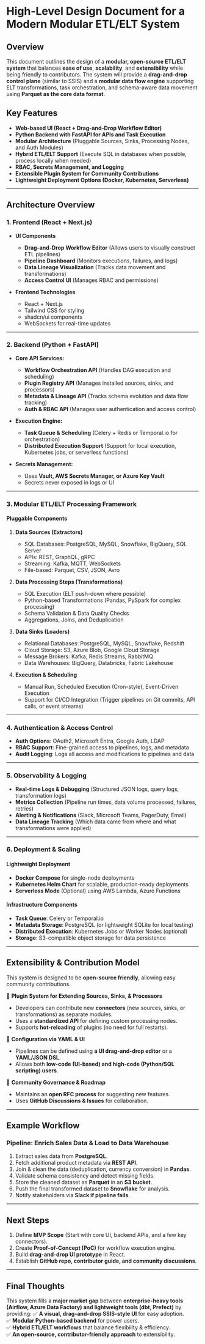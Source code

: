 # High-Level Design Document for a Modern Modular ETL/ELT System

## Overview
This document outlines the design of a **modular, open-source ETL/ELT system** that balances **ease of use**, **scalability**, and **extensibility** while being friendly to contributors. The system will provide a **drag-and-drop control plane** (similar to SSIS) and a **modular data flow engine** supporting ELT transformations, task orchestration, and schema-aware data movement using **Parquet as the core data format**.

## Key Features
- **Web-based UI (React + Drag-and-Drop Workflow Editor)**
- **Python Backend with FastAPI for APIs and Task Execution**
- **Modular Architecture** (Pluggable Sources, Sinks, Processing Nodes, and Auth Modules)
- **Hybrid ETL/ELT Support** (Execute SQL in databases when possible, process locally when needed)
- **RBAC, Secrets Management, and Logging**
- **Extensible Plugin System for Community Contributions**
- **Lightweight Deployment Options (Docker, Kubernetes, Serverless)**

---

## Architecture Overview

### 1. **Frontend (React + Next.js)**
- **UI Components**
  - **Drag-and-Drop Workflow Editor** (Allows users to visually construct ETL pipelines)
  - **Pipeline Dashboard** (Monitors executions, failures, and logs)
  - **Data Lineage Visualization** (Tracks data movement and transformations)
  - **Access Control UI** (Manages RBAC and permissions)
  
- **Frontend Technologies**
  - React + Next.js
  - Tailwind CSS for styling
  - shadcn/ui components
  - WebSockets for real-time updates

---

### 2. **Backend (Python + FastAPI)**
- **Core API Services:**
  - **Workflow Orchestration API** (Handles DAG execution and scheduling)
  - **Plugin Registry API** (Manages installed sources, sinks, and processors)
  - **Metadata & Lineage API** (Tracks schema evolution and data flow tracking)
  - **Auth & RBAC API** (Manages user authentication and access control)
  
- **Execution Engine:**
  - **Task Queue & Scheduling** (Celery + Redis or Temporal.io for orchestration)
  - **Distributed Execution Support** (Support for local execution, Kubernetes jobs, or serverless functions)
  
- **Secrets Management:**
  - Uses **Vault, AWS Secrets Manager, or Azure Key Vault**
  - Secrets never exposed in logs or UI

---

### 3. **Modular ETL/ELT Processing Framework**
#### **Pluggable Components**
1. **Data Sources (Extractors)**
   - SQL Databases: PostgreSQL, MySQL, Snowflake, BigQuery, SQL Server
   - APIs: REST, GraphQL, gRPC
   - Streaming: Kafka, MQTT, WebSockets
   - File-based: Parquet, CSV, JSON, Avro

2. **Data Processing Steps (Transformations)**
   - SQL Execution (ELT push-down where possible)
   - Python-based Transformations (Pandas, PySpark for complex processing)
   - Schema Validation & Data Quality Checks
   - Aggregations, Joins, and Deduplication

3. **Data Sinks (Loaders)**
   - Relational Databases: PostgreSQL, MySQL, Snowflake, Redshift
   - Cloud Storage: S3, Azure Blob, Google Cloud Storage
   - Message Brokers: Kafka, Redis Streams, RabbitMQ
   - Data Warehouses: BigQuery, Databricks, Fabric Lakehouse

4. **Execution & Scheduling**
   - Manual Run, Scheduled Execution (Cron-style), Event-Driven Execution
   - Support for CI/CD Integration (Trigger pipelines on Git commits, API calls, or event streams)

---

### 4. **Authentication & Access Control**
- **Auth Options**: OAuth2, Microsoft Entra, Google Auth, LDAP
- **RBAC Support**: Fine-grained access to pipelines, logs, and metadata
- **Audit Logging**: Logs all access and modifications to pipelines and data

---

### 5. **Observability & Logging**
- **Real-time Logs & Debugging** (Structured JSON logs, query logs, transformation logs)
- **Metrics Collection** (Pipeline run times, data volume processed, failures, retries)
- **Alerting & Notifications** (Slack, Microsoft Teams, PagerDuty, Email)
- **Data Lineage Tracking** (Which data came from where and what transformations were applied)

---

### 6. **Deployment & Scaling**
#### **Lightweight Deployment**
- **Docker Compose** for single-node deployments
- **Kubernetes Helm Chart** for scalable, production-ready deployments
- **Serverless Mode** (Optional) using AWS Lambda, Azure Functions

#### **Infrastructure Components**
- **Task Queue**: Celery or Temporal.io
- **Metadata Storage**: PostgreSQL (or lightweight SQLite for local testing)
- **Distributed Execution**: Kubernetes Jobs or Worker Nodes (optional)
- **Storage**: S3-compatible object storage for data persistence

---

## **Extensibility & Contribution Model**
This system is designed to be **open-source friendly**, allowing easy community contributions.

🔹 **Plugin System for Extending Sources, Sinks, & Processors**  
- Developers can contribute new **connectors** (new sources, sinks, or transformations) as separate modules.
- Uses a **standardized API** for defining custom processing nodes.
- Supports **hot-reloading** of plugins (no need for full restarts).

🔹 **Configuration via YAML & UI**  
- Pipelines can be defined using **a UI drag-and-drop editor** or a **YAML/JSON DSL**.
- Allows both **low-code (UI-based) and high-code (Python/SQL scripting) users**.

🔹 **Community Governance & Roadmap**  
- Maintains an **open RFC process** for suggesting new features.
- Uses **GitHub Discussions & Issues** for collaboration.

---

## **Example Workflow**
### **Pipeline: Enrich Sales Data & Load to Data Warehouse**
1. Extract sales data from **PostgreSQL**.
2. Fetch additional product metadata via **REST API**.
3. Join & clean the data (deduplication, currency conversion) in **Pandas**.
4. Validate schema consistency and detect missing fields.
5. Store the cleaned dataset as **Parquet** in an **S3 bucket**.
6. Push the final transformed dataset to **Snowflake** for analysis.
7. Notify stakeholders via **Slack if pipeline fails**.

---

## **Next Steps**
1. Define **MVP Scope** (Start with core UI, backend APIs, and a few key connectors).
2. Create **Proof-of-Concept (PoC)** for workflow execution engine.
3. Build **drag-and-drop UI prototype** in React.
4. Establish **GitHub repo, contributor guide, and community discussions**.

---

## **Final Thoughts**
This system fills a **major market gap** between **enterprise-heavy tools (Airflow, Azure Data Factory) and lightweight tools (dbt, Prefect)** by providing:
✅ **A visual, drag-and-drop SSIS-style UI** for easy adoption.  
✅ **Modular Python-based backend** for power users.  
✅ **Hybrid ETL/ELT workflows** that balance flexibility & efficiency.  
✅ **An open-source, contributor-friendly approach** to extensibility.

